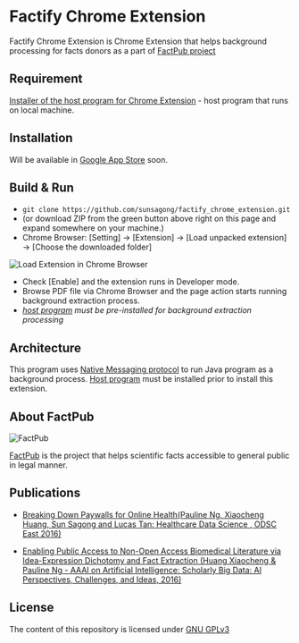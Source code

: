 
# Factify Chrome Extension

Factify Chrome Extension is Chrome Extension that helps background processing for facts donors as a part of [FactPub project](http://factpub.org)

Requirement
-----------

[Installer of the host program for Chrome Extension](https://github.com/sunsagong/factify_chrome_extension_nativeapp) - host program that runs on local machine.

Installation
------------

Will be available in [Google App Store](https://chrome.google.com/webstore/detail/ohbgdjppihkipbmeickolladmlchknjg) soon.

Build & Run
-----------

*  `git clone https://github.com/sunsagong/factify_chrome_extension.git`
*  (or download ZIP from the green button above right on this page and expand somewhere on your machine.)
* Chrome Browser: [Setting] -> [Extension] -> [Load unpacked extension] -> [Choose the downloaded folder]

![Load Extension in Chrome Browser](http://factpub.org/img/factify_chrome_extension_loading.png)

* Check [Enable] and the extension runs in Developer mode.
* Browse PDF file via Chrome Browser and the page action starts running background extraction process.
* _[host program](https://github.com/sunsagong/factify_chrome_extension_nativeapp) must be pre-installed for background extraction processing_

Architecture
------------

This program uses [Native Messaging protocol](https://developer.chrome.com/extensions/nativeMessaging) to run Java program as a background process.
[Host program](https://github.com/sunsagong/factify_chrome_extension_nativeapp) must be installed prior to install this extension.

About FactPub
-------------

![FactPub](http://factpub.org/img/logo_factpub.png)

[FactPub](http://factpub.org/) is the project that helps scientific facts accessible to general public in legal manner.

Publications
------------



* [Breaking Down Paywalls for Online Health(Pauline Ng, Xiaocheng Huang, Sun Sagong and Lucas Tan: Healthcare Data Science , ODSC East 2016)](https://www.opendatascience.com/conferences/pauline-ng-breaking-down-paywalls-for-online-health/)

* [Enabling Public Access to Non-Open Access Biomedical Literature via Idea-Expression Dichotomy and Fact Extraction (Huang Xiaocheng & Pauline Ng - AAAI on Artificial Intelligence: Scholarly Big Data: AI Perspectives, Challenges, and Ideas, 2016)](http://www.aaai.org/ocs/index.php/WS/AAAIW16/paper/viewPaper/12557)

License
-------

The content of this repository is licensed under [GNU GPLv3](http://choosealicense.com/licenses/gpl-3.0/)

